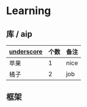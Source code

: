 # Learning

## 库 / aip

| [underscore][1] | 个数 | 备注 |
|------|------|------|
| 苹果 | 1    | nice |
| 橘子 | 2    | job  |

## 框架



[1]: https://github.com/xialei520/Learning/issues/1
